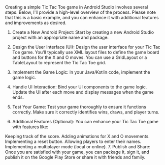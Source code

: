 Creating a simple Tic Tac Toe game in Android Studio involves several steps. Below, I'll provide a high-level overview of the process. Please note that this is a basic example, and you can enhance it with additional features and improvements as desired.

1. Create a New Android Project:
Start by creating a new Android Studio project with an appropriate name and package.

2. Design the User Interface (UI):
Design the user interface for your Tic Tac Toe game. You'll typically use XML layout files to define the game board and buttons for the X and O moves. You can use a GridLayout or a TableLayout to represent the Tic Tac Toe grid.

3. Implement the Game Logic:
In your Java/Kotlin code, implement the game logic.

4. Handle UI Interaction:
Bind your UI components to the game logic. Update the UI after each move and display messages when the game ends.

5. Test Your Game:
Test your game thoroughly to ensure it functions correctly. Make sure it correctly identifies wins, draws, and player turns.

6. Additional Features (Optional):
You can enhance your Tic Tac Toe game with features like:

Keeping track of the score.
Adding animations for X and O movements.
Implementing a reset button.
Allowing players to enter their names.
Implementing a multiplayer mode (local or online).
7. Publish and Share:
Once you are satisfied with your game, you can package it, sign it, and publish it on the Google Play Store or share it with friends and family.






